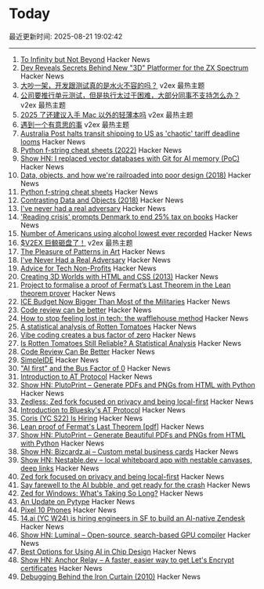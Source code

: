 # Today

最近更新时间: 2025-08-21 19:02:42

--- 
1. [To Infinity but Not Beyond](https://meyerweb.com/eric/thoughts/2025/08/20/to-infinity-but-not-beyond/) Hacker News
2. [Dev Reveals Secrets Behind New "3D" Platformer for the ZX Spectrum](https://www.timeextension.com/news/2025/08/dev-reveals-secrets-behind-stunning-new-3d-platformer-for-the-zx-spectrum) Hacker News
3. [大吵一架，开发跟测试真的是水火不容的吗？](https://www.v2ex.com/t/1153954) v2ex 最热主题
4. [公司要推行单元测试，但是执行太过于困难，大部分同事不支持怎么办？](https://www.v2ex.com/t/1153924) v2ex 最热主题
5. [2025 了还建议入手 Mac 以外的轻薄本吗](https://www.v2ex.com/t/1153858) v2ex 最热主题
6. [遇到一个有意思的事](https://www.v2ex.com/t/1153844) v2ex 最热主题
7. [Australia Post halts transit shipping to US as 'chaotic' tariff deadline looms](https://www.abc.net.au/news/2025-08-21/australia-post-suspends-transit-shipping-parcels-us-trump-tariff/105680456) Hacker News
8. [Python f-string cheat sheets (2022)](https://fstring.help/cheat/) Hacker News
9. [Show HN: I replaced vector databases with Git for AI memory (PoC)](https://github.com/Growth-Kinetics/DiffMem) Hacker News
10. [Data, objects, and how we're railroaded into poor design (2018)](https://www.tedinski.com/2018/01/23/data-objects-and-being-railroaded-into-misdesign.html) Hacker News
11. [Python f-string cheat sheets](https://fstring.help/cheat/) Hacker News
12. [Contrasting Data and Objects (2018)](https://www.tedinski.com/2018/01/23/data-objects-and-being-railroaded-into-misdesign.html) Hacker News
13. [I've never had a real adversary](https://inoticeiamconfused.substack.com/p/ive-never-had-a-real-adversary) Hacker News
14. ['Reading crisis' prompts Denmark to end 25% tax on books](https://www.rte.ie/news/world/2025/0820/1529397-denmark-book-tax/) Hacker News
15. [Number of Americans using alcohol lowest ever recorded](https://news.gallup.com/poll/693362/drinking-rate-new-low-alcohol-concerns-surge.aspx) Hacker News
16. [$V2EX 巨鲸砸盘了！](https://www.v2ex.com/t/1153865) v2ex 最热主题
17. [The Pleasure of Patterns in Art](https://thereader.mitpress.mit.edu/why-repetition-in-art-pleases-the-brain/) Hacker News
18. [I've Never Had a Real Adversary](https://inoticeiamconfused.substack.com/p/ive-never-had-a-real-adversary) Hacker News
19. [Advice for Tech Non-Profits](https://mitchellh.com/writing/advice-for-tech-nonprofits) Hacker News
20. [Creating 3D Worlds with HTML and CSS (2013)](https://keithclark.co.uk/articles/creating-3d-worlds-with-html-and-css/) Hacker News
21. [Project to formalise a proof of Fermat’s Last Theorem in the Lean theorem prover](https://imperialcollegelondon.github.io/FLT/) Hacker News
22. [ICE Budget Now Bigger Than Most of the Militaries](https://www.newsweek.com/immigration-ice-bill-trump-2093456) Hacker News
23. [Code review can be better](https://tigerbeetle.com/blog/2025-08-04-code-review-can-be-better/) Hacker News
24. [How to stop feeling lost in tech: the wafflehouse method](https://www.yacinemahdid.com/p/how-to-stop-feeling-lost-in-tech) Hacker News
25. [A statistical analysis of Rotten Tomatoes](https://www.statsignificant.com/p/is-rotten-tomatoes-still-reliable) Hacker News
26. [Vibe coding creates a bus factor of zero](https://www.mindflash.org/coding/ai/ai-and-the-bus-factor-of-0-1608) Hacker News
27. [Is Rotten Tomatoes Still Reliable? A Statistical Analysis](https://www.statsignificant.com/p/is-rotten-tomatoes-still-reliable) Hacker News
28. [Code Review Can Be Better](https://tigerbeetle.com/blog/2025-08-04-code-review-can-be-better/) Hacker News
29. [SimpleIDE](https://github.com/jamesplotts/simpleide) Hacker News
30. ["AI first" and the Bus Factor of 0](https://www.mindflash.org/coding/ai/ai-and-the-bus-factor-of-0-1608) Hacker News
31. [Introduction to AT Protocol](https://mackuba.eu/2025/08/20/introduction-to-atproto/) Hacker News
32. [Show HN: PlutoPrint – Generate PDFs and PNGs from HTML with Python](https://github.com/plutoprint/plutoprint) Hacker News
33. [Zedless: Zed fork focused on privacy and being local-first](https://github.com/zedless-editor/zed) Hacker News
34. [Introduction to Bluesky's AT Protocol](https://mackuba.eu/2025/08/20/introduction-to-atproto/) Hacker News
35. [Coris (YC S22) Is Hiring](https://www.ycombinator.com/companies/coris/jobs/rqO40yy-ai-engineer) Hacker News
36. [Lean proof of Fermat's Last Theorem [pdf]](https://imperialcollegelondon.github.io/FLT/blueprint.pdf) Hacker News
37. [Show HN: PlutoPrint – Generate Beautiful PDFs and PNGs from HTML with Python](https://github.com/plutoprint/plutoprint) Hacker News
38. [Show HN: Bizcardz.ai – Custom metal business cards](https://github.com/rhodey/bizcardz.ai) Hacker News
39. [Show HN: Nestable.dev – local whiteboard app with nestable canvases, deep links](https://nestable.dev/about) Hacker News
40. [Zed fork focused on privacy and being local-first](https://github.com/zedless-editor/zed) Hacker News
41. [Say farewell to the AI bubble, and get ready for the crash](https://www.latimes.com/business/story/2025-08-20/say-farewell-to-the-ai-bubble-and-get-ready-for-the-crash) Hacker News
42. [Zed for Windows: What's Taking So Long?](https://zed.dev/blog/windows-progress-report) Hacker News
43. [An Update on Pytype](https://github.com/google/pytype) Hacker News
44. [Pixel 10 Phones](https://blog.google/products/pixel/google-pixel-10-pro-xl/) Hacker News
45. [14.ai (YC W24) is hiring engineers in SF to build an AI-native Zendesk](https://14.ai/careers) Hacker News
46. [Show HN: Luminal – Open-source, search-based GPU compiler](https://github.com/luminal-ai/luminal) Hacker News
47. [Best Options for Using AI in Chip Design](https://semiengineering.com/best-options-for-using-ai-in-chip-design/) Hacker News
48. [Show HN: Anchor Relay – A faster, easier way to get Let's Encrypt certificates](https://anchor.dev/relay) Hacker News
49. [Debugging Behind the Iron Curtain (2010)](https://www.jakepoz.com/debugging-behind-the-iron-curtain/) Hacker News
